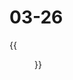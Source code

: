 # 03-26


<!--more-->

{{<figure src="https://jiangbao-1258001083.cos.ap-shanghai.myqcloud.com/shaobing-20220326.jpg" width="500" title="🕯🕯🕯">}}

